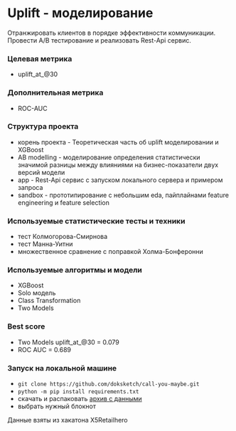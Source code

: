 # Uplift - моделирование
Отранжировать клиентов в порядке эффективности коммуникации. Провести A/B тестирование и реализовать Rest-Api сервис.

### Целевая метрика ###
 - uplift_at_@30

### Дополнительная метрика ###
  - ROC-AUC

### Структура проекта ###
  - корень проекта - Теоретическая часть об uplift моделировании и XGBoost
  - AB modelling - моделирование определения статистически значимой разницы между влияниями на бизнес-показатели двух версий модели
  - app - Rest-Api сервис c запуском локального сервера и примером запроса
  - sandbox - прототипирование с небольшим eda, пайплайнами feature engineering и feature selection

### Используемые статистические тесты и техники ###
  - тест Колмогорова-Смирнова
  - тест Манна-Уитни
  - множественное сравнение с поправкой Холма-Бонферонни

### Используемые алгоритмы и модели ###
  - XGBoost
  - Solo модель
  - Сlass Transformation
  - Two Models

### Best score ###
  - Two Models uplift_at_@30 = 0.079
  - ROC AUC = 0.689

### Запуск на локальной машине ###

 - ```git clone https://github.com/doksketch/call-you-maybe.git```
 - ```python -m pip install requirements.txt```
 - скачать и распаковать [архив с данными](https://drive.google.com/file/d/1kUwVfjlptJLHx37cRUSQwpZsYXMgkHA7/view?usp=sharing)
 - выбрать нужный блокнот

Данные взяты из хакатона X5Retailhero

